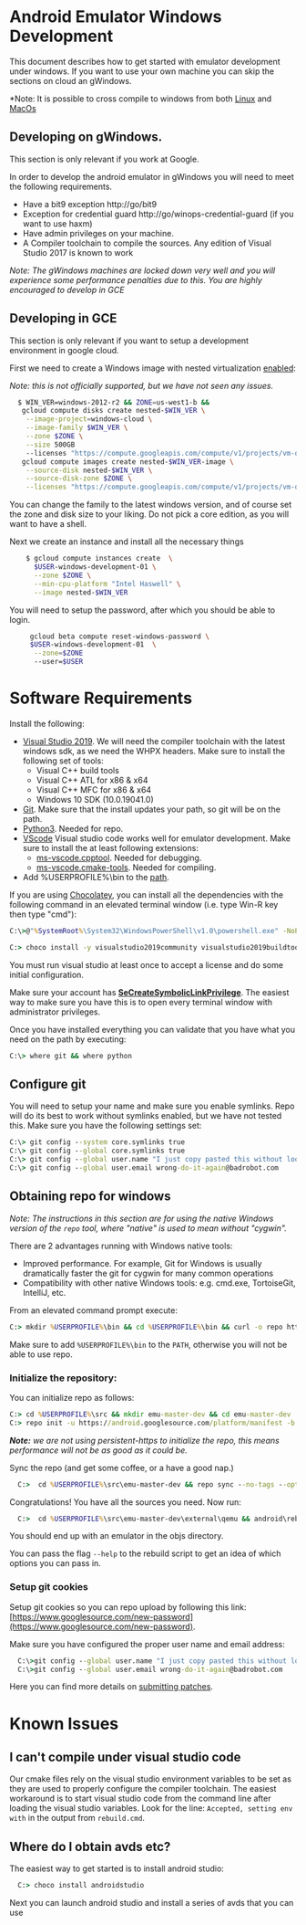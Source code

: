 Android Emulator Windows Development
=====================================

This document describes how to get started with emulator development under windows.
If you want to use your own machine you can skip the sections on cloud an gWindows.

*Note: It is possible to cross compile to windows from both [Linux](LINUX-DEV.md) and [MacOs](DARWIN-DEV.md)

## Developing on gWindows.

This section is only relevant if you work at Google.

In order to develop the android emulator in gWindows you will need to meet the
following requirements.

  - Have a bit9 exception http://go/bit9
  - Exception for credential guard http://go/winops-credential-guard (if you
    want to use haxm)
  - Have admin privileges on your machine.
  - A Compiler toolchain to compile the sources. Any edition of Visual Studio
    2017 is known to work

*Note: The gWindows machines are locked down very well and you will experience
some performance penalties due to this. You are highly encouraged to develop in GCE*

## Developing in GCE

This section is only relevant if you want to setup a development environment in google
cloud.

First we need to create a Windows image with nested virtualization [enabled](https://cloud.google.com/compute/docs/instances/enable-nested-virtualization-vm-instances):

*Note: this is not officially supported, but we have not seen any issues.*

```sh
  $ WIN_VER=windows-2012-r2 && ZONE=us-west1-b &&
   gcloud compute disks create nested-$WIN_VER \
    --image-project=windows-cloud \
    --image-family $WIN_VER \
    --zone $ZONE \
    --size 500GB
    --licenses "https://compute.googleapis.com/compute/v1/projects/vm-options/global/licenses/enable-vmx" &&
   gcloud compute images create nested-$WIN_VER-image \
    --source-disk nested-$WIN_VER \
    --source-disk-zone $ZONE \
    --licenses "https://compute.googleapis.com/compute/v1/projects/vm-options/global/licenses/enable-vmx"
```

You can change the family to the latest windows version, and of course set the zone and disk size to your liking. Do not pick a core edition, as you will want to have a shell.

Next we create an instance and install all the necessary things

```sh
    $ gcloud compute instances create  \
      $USER-windows-development-01 \
      --zone $ZONE \
      --min-cpu-platform "Intel Haswell" \
      --image nested-$WIN_VER
```

You will need to setup the password, after which you should be able to login.

```sh
     gcloud beta compute reset-windows-password \
     $USER-windows-development-01  \
      --zone=$ZONE
      --user=$USER
```
# Software Requirements

Install the following:

- [Visual Studio 2019](https://visualstudio.microsoft.com/downloads/). We will
  need the compiler toolchain with the latest windows sdk, as we need the WHPX
  headers. Make sure to install the following set of tools:
    - Visual C++ build tools
    - Visual C++ ATL for x86 & x64
    - Visual C++ MFC for x86 & x64
    - Windows 10 SDK (10.0.19041.0)
- [Git](https://git-scm.com/downloads). Make sure that the install updates your
  path, so git will be on the path.
- [Python3](https://www.python.org/downloads/windows/). Needed for repo.
- [VScode](https://code.visualstudio.com/) Visual studio code works well for
  emulator development. Make sure to install the at least following extensions:
    - [ms-vscode.cpptool](https://marketplace.visualstudio.com/items?itemName=ms-vscode.cpptools).
      Needed for debugging.
    - [ms-vscode.cmake-tools](https://marketplace.visualstudio.com/items?itemName=ms-vscode.cmake-tools).
      Needed for compiling.
- Add %USERPROFILE%\bin to the
  [path](https://www.windows-commandline.com/set-path-command-line/).

If you are using [Chocolatey](https://chocolatey.org/), you can install all the
dependencies with the following command in an elevated terminal window (i.e.
type Win-R key then type "cmd"):

```bat
C:\>@"%SystemRoot%\System32\WindowsPowerShell\v1.0\powershell.exe" -NoProfile -InputFormat None -ExecutionPolicy Bypass -Command " [System.Net.ServicePointManager]::SecurityProtocol = 3072; iex ((New-Object System.Net.WebClient).DownloadString('https://chocolatey.org/install.ps1'))" && SET "PATH=%PATH%;%ALLUSERSPROFILE%\chocolatey\bin"

C:> choco install -y visualstudio2019community visualstudio2019buildtools visualstudio2019-workload-python visualstudio2019-workload-nativedesktop visualstudio2019-workload-vctools git vscode python3
```

You must run visual studio at least once to accept a license and do some initial configuration.

Make sure your account has
**[SeCreateSymbolicLinkPrivilege](https://security.stackexchange.com/questions/10194/why-do-you-have-to-be-an-admin-to-create-a-symlink-in-windows)**.
The easiest way to make sure you have this is to open every terminal window
with administrator privileges.

Once you have installed everything you can validate that you have what you need on the path by executing:

  ```bat
  C:\> where git && where python

  ```

## Configure git

You will need to setup your name and make sure you enable symlinks. Repo will
do its best to work without symlinks enabled, but we have not tested this. Make
sure you have the following settings set:

  ```bat
  C:\> git config --system core.symlinks true
  C:\> git config --global core.symlinks true
  C:\> git config --global user.name "I just copy pasted this without looking"
  C:\> git config --global user.email wrong-do-it-again@badrobot.com
  ```

## Obtaining repo for windows

*Note: The instructions in this section are for using the native Windows
version of the `repo` tool, where "native" is used to mean without "cygwin".*

There are 2 advantages running with Windows native tools:
  - Improved performance. For example, Git for Windows is usually dramatically
    faster the git for cygwin for many common operations
  - Compatibility with other native Windows tools: e.g. cmd.exe, TortoiseGit,
    IntelliJ, etc.

From an elevated command prompt execute:

  ```bat
  C:> mkdir %USERPROFILE%\bin && cd %USERPROFILE%\bin && curl -o repo http://storage.googleapis.com/git-repo-downloads/repo && echo @call python %~dp0repo %* > %USERPROFILE%/bin/repo.cmd
  ```

Make sure to add `%USERPROFILE%\bin` to the `PATH`, otherwise you will not
be able to use repo.

 ### Initialize the repository:

You can initialize repo as follows:

  ```bat
  C:> cd %USERPROFILE%\src && mkdir emu-master-dev && cd emu-master-dev
  C:> repo init -u https://android.googlesource.com/platform/manifest -b emu-master-dev --worktree
  ```

***Note:** we are not using persistent-https to initialize the repo, this means
performance will not be as good as it could be.*


Sync the repo (and get some coffee, or a have a good nap.)

  ```bat
    C:>  cd %USERPROFILE%\src\emu-master-dev && repo sync --no-tags --optimized-fetch --prune
  ```

Congratulations! You have all the sources you need. Now run:

  ```bat
    C:>  cd %USERPROFILE%\src\emu-master-dev\external\qemu && android\rebuild
  ```

You should end up with an emulator in the objs directory.

You can pass the flag `--help` to the rebuild script to get an idea of which options you can pass in.

### Setup git cookies

Setup git cookies so you can repo upload by following this link:
[https://www.googlesource.com/new-password](https://www.googlesource.com/new-password).

Make sure you have configured the proper user name and email address:

  ```bat
    C:\>git config --global user.name "I just copy pasted this without looking"
    C:\>git config --global user.email wrong-do-it-again@badrobot.com
  ```

Here you can find more details on [submitting patches](
https://gerrit.googlesource.com/git-repo/+/refs/heads/master/SUBMITTING_PATCHES.md).

# Known Issues

## I can't compile under visual studio code

Our cmake files rely on the visual studio environment variables to be set as
they are used to properly configure the compiler toolchain.
The easiest workaround is to start visual studio code from the command line
after loading the visual studio variables. Look for the line: `Accepted,
setting env with` in the output from `rebuild.cmd`.


## Where do I obtain avds etc?

The easiest way to get started is to install android studio:

```bat
  C:> choco install androidstudio
```

Next you can launch android studio and install a series of avds that you can use

